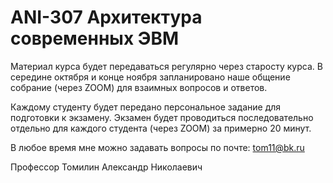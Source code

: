 # ANI-307  Архитектура современных ЭВМ
  Материал курса будет передаваться регулярно через старосту курса. В середине октября и конце ноября запланировано наше общение собрание (через ZOOM) для взаимных вопросов и ответов.
  
  Каждому студенту будет передано персональное задание для подготовки к экзамену. Экзамен будет проводиться последовательно отдельно для каждого студента (через ZOOM) за примерно 20 минут.
  
  В любое время мне можно задавать вопросы по почте: tom11@bk.ru
  
  Профессор Томилин Александр Николаевич
 
